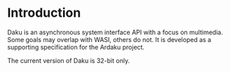 # Introduction

Daku is an asynchronous system interface API with a focus on multimedia.  Some
goals may overlap with WASI, others do not.  It is developed as a supporting
specification for the Ardaku project.

The current version of Daku is 32-bit only.
